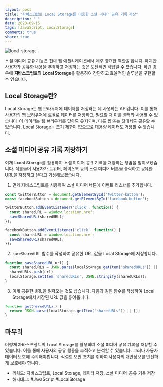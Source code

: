 ```yaml
---
layout: post
title: "자바스크립트 Local Storage를 이용한 소셜 미디어 공유 기록 저장"
description: " "
date: 2023-09-15
tags: [JavaScript, LocalStorage]
comments: true
share: true
---
```


![local-storage](https://example.com/local-storage.jpg)

소셜 미디어 공유 기능은 현대 웹 애플리케이션에서 매우 중요한 역할을 합니다. 하지만 사용자가 공유한 내용을 추적하고 저장하는 것은 도전적인 작업일 수 있습니다. 이런 경우에 **자바스크립트의 Local Storage**를 활용하여 간단하고 효율적인 솔루션을 구현할 수 있습니다.

## Local Storage란?

Local Storage는 웹 브라우저에 데이터를 저장하는 데 사용되는 API입니다. 이를 통해 사용자의 웹 브라우저에 로컬로 데이터를 저장하고, 필요할 때 이를 불러와 사용할 수 있습니다. 이 데이터는 웹 브라우저를 닫아도 유지되며, 다른 탭 또는 창에서도 공유할 수 있습니다. Local Storage는 크기 제한이 없으므로 대용량 데이터도 저장할 수 있습니다.

## 소셜 미디어 공유 기록 저장하기

이제 Local Storage를 활용하여 소셜 미디어 공유 기록을 저장하는 방법을 알아보겠습니다. 예를들어 사용자가 트위터, 페이스북 등의 소셜 미디어 버튼을 클릭하고 공유한 URL을 저장하고 싶다고 가정해보겠습니다.

1. 먼저 자바스크립트를 사용하여 소셜 미디어 버튼에 이벤트 리스너를 추가합니다.
```javascript
const twitterButton = document.getElementById('twitter-button');
const facebookButton = document.getElementById('facebook-button');

twitterButton.addEventListener('click', function() {
  const sharedURL = window.location.href;
  saveSharedURL(sharedURL);
});

facebookButton.addEventListener('click', function() {
  const sharedURL = window.location.href;
  saveSharedURL(sharedURL);
});
```
2. `saveSharedURL` 함수를 작성하여 공유한 URL 값을 Local Storage에 저장합니다.
```javascript
function saveSharedURL(url) {
  const sharedURLs = JSON.parse(localStorage.getItem('sharedURLs')) || [];
  sharedURLs.push(url);
  localStorage.setItem('sharedURLs', JSON.stringify(sharedURLs));
}
```
3. 이제 공유한 URL을 읽어오는 것도 쉽습니다. 다음과 같은 함수를 작성하여 Local Storage에서 저장된 URL 값을 읽어옵니다.
```javascript
function getSharedURLs() {
  return JSON.parse(localStorage.getItem('sharedURLs')) || [];
}
```

## 마무리

이렇게 자바스크립트의 Local Storage를 활용하여 소셜 미디어 공유 기록을 저장할 수 있습니다. 이를 통해 사용자의 공유 행동을 추적하고 분석할 수 있습니다. 그러나 사용자 데이터 보호에 주의해야합니다. 적절한 보안 조치를 취하여 사용자의 개인정보를 안전하게 보호해야 합니다.

- 키워드: 자바스크립트, Local Storage, 데이터 저장, 소셜 미디어, 공유 기록 저장
- 해시태그: #JavaScript #LocalStorage